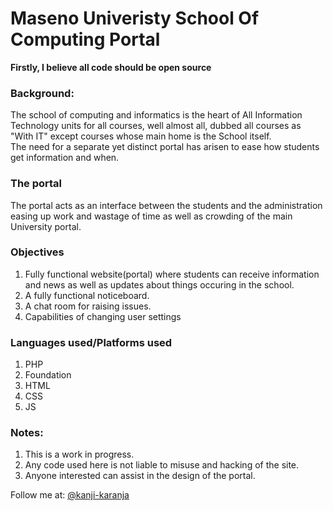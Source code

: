 # Maseno Univeristy School Of Computing Portal
**Firstly, I believe all code should be open source**
</br>
### Background:
The school of computing and informatics is the heart of All Information Technology units for all courses, well almost all, dubbed all courses as "With IT" except courses whose main home is the School itself.</br>
The need for a separate yet distinct portal has arisen to ease how students get information and when.

### The portal
The portal acts as an interface between the students and the administration easing up work and wastage of time as well as crowding of the main University portal.

### Objectives
1. Fully functional website(portal) where students can receive information and news as well as updates about things occuring in the school.
2. A fully functional noticeboard.
3. A chat room for raising issues.
4. Capabilities of changing user settings

### Languages used/Platforms used
1. PHP
2. Foundation
3. HTML
4. CSS
5. JS

### Notes:
1. This is a work in progress.
2. Any code used here is not liable to misuse and hacking of the site.
3. Anyone interested can assist in the design of the portal.

Follow me at: [@kanji-karanja](https://github.com/kanji-karanja)
